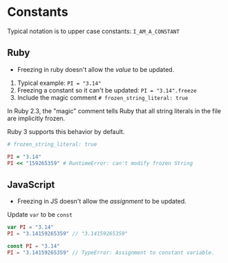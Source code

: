 # Constants

Typical notation is to upper case constants: `I_AM_A_CONSTANT`

## Ruby

* Freezing in ruby doesn't allow the *value* to be updated.

1. Typical example: `PI = "3.14"`
1. Freezing a constant so it can't be updated: `PI = "3.14".freeze`
1. Include the magic comment `# frozen_string_literal: true`

In Ruby 2.3, the "magic" comment tells Ruby that all string literals in the file are implicitly frozen.

Ruby 3 supports this behavior by default.

```Ruby
# frozen_string_literal: true

PI = "3.14"
PI << "159265359" # RuntimeError: can't modify frozen String
```

## JavaScript

* Freezing in JS doesn't allow the *assignment* to be updated.

Update `var` to be `const`

```JavaScript
var PI = "3.14"
PI = "3.14159265359" // "3.14159265359"
```

```JavaScript
const PI = "3.14"
PI = "3.14159265359" // TypeError: Assignment to constant variable.
```
